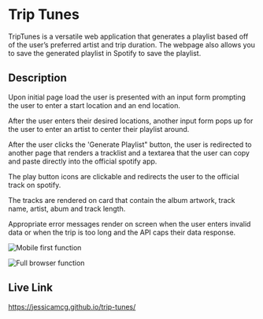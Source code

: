 # Trip Tunes
TripTunes is a versatile web application that generates a playlist based off of the user’s preferred artist and trip duration.  The webpage also allows you to save the generated playlist in Spotify to save the playlist.

## Description

Upon initial page load the user is presented with an input form prompting the user to enter a start location and an end location.

After the user enters their desired locations, another input form pops up for the user to enter an artist to center their playlist around.

After the user clicks the 'Generate Playlist" button, the user is redirected to another page that renders a tracklist and a textarea that the user can copy and paste directly into the official spotify app. 

The play button icons are clickable and redirects the user to the official track on spotify.

The tracks are rendered on card that contain the album artwork, track name, artist, abum and track length.

Appropriate error messages render on screen when the user enters invalid data or when the trip is too long and the API caps their data response.

![Mobile first function](https://github.com/jessicamcg/trip-tunes/blob/main/assets/project-one-gifs/project-one-mobile-view.gif)

![Full browser function](https://github.com/jessicamcg/trip-tunes/blob/main/assets/project-one-gifs/project-one-full-functionality.gif)

## Live Link 
https://jessicamcg.github.io/trip-tunes/
